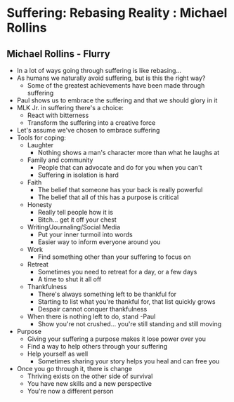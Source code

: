 # Suffering: Rebasing Reality : Michael Rollins
## Michael Rollins - Flurry
- In a lot of ways going through suffering is like rebasing...
- As humans we naturally avoid suffering, but is this the right way?
    - Some of the greatest achievements have been made through suffering
- Paul shows us to embrace the suffering and that we should glory in it
- MLK Jr. in suffering there's a choice:
    - React with bitterness
    - Transform the suffering into a creative force
- Let's assume we've chosen to embrace suffering
- Tools for coping:
    - Laughter
        - Nothing shows a man's character more than what he laughs at
    - Family and community
        - People that can advocate and do for you when you can't
        - Suffering in isolation is hard
    - Faith
        - The belief that someone has your back is really powerful
        - The belief that all of this has a purpose is critical
    - Honesty
        - Really tell people how it is
        - Bitch... get it off your chest
    - Writing/Journaling/Social Media
        - Put your inner turmoil into words
        - Easier way to inform everyone around you
    - Work
        - Find something other than your suffering to focus on
    - Retreat
        - Sometimes you need to retreat for a day, or a few days
        - A time to shut it all off
    - Thankfulness
        - There's always something left to be thankful for
        - Starting to list what you're thankful for, that list quickly grows
        - Despair cannot conquer thankfulness
    - When there is nothing left to do, stand -Paul
        - Show you're not crushed... you're still standing and still moving
- Purpose
    - Giving your suffering a purpose makes it lose power over you
    - Find a way to help others through your suffering
    - Help yourself as well
        - Sometimes sharing your story helps you heal and can free you
- Once you go through it, there is change
    - Thriving exists on the other side of survival
    - You have new skills and a new perspective
    - You're now a different person
